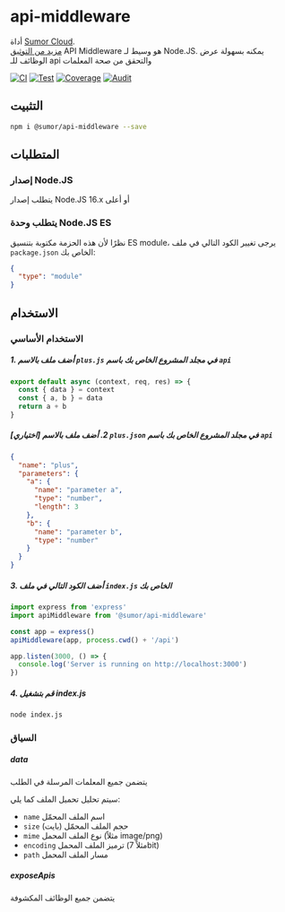 # api-middleware

أداة [Sumor Cloud](https://sumor.cloud).  
[مزيد من التوثيق](https://sumor.cloud/api-middleware)
API Middleware هو وسيط لـ Node.JS.
يمكنه بسهولة عرض الوظائف للـ api والتحقق من صحة المعلمات

[![CI](https://github.com/sumor-cloud/api-middleware/actions/workflows/ci.yml/badge.svg)](https://github.com/sumor-cloud/api-middleware/actions/workflows/ci.yml)
[![Test](https://github.com/sumor-cloud/api-middleware/actions/workflows/ut.yml/badge.svg)](https://github.com/sumor-cloud/api-middleware/actions/workflows/ut.yml)
[![Coverage](https://github.com/sumor-cloud/api-middleware/actions/workflows/coverage.yml/badge.svg)](https://github.com/sumor-cloud/api-middleware/actions/workflows/coverage.yml)
[![Audit](https://github.com/sumor-cloud/api-middleware/actions/workflows/audit.yml/badge.svg)](https://github.com/sumor-cloud/api-middleware/actions/workflows/audit.yml)

## التثبيت

```bash
npm i @sumor/api-middleware --save
```

## المتطلبات

### إصدار Node.JS

يتطلب إصدار Node.JS 16.x أو أعلى

### يتطلب وحدة Node.JS ES

نظرًا لأن هذه الحزمة مكتوبة بتنسيق ES module،
يرجى تغيير الكود التالي في ملف `package.json` الخاص بك:

```json
{
  "type": "module"
}
```

## الاستخدام

### الاستخدام الأساسي

##### 1. أضف ملف بالاسم `plus.js` في مجلد المشروع الخاص بك باسم `api`

```js
export default async (context, req, res) => {
  const { data } = context
  const { a, b } = data
  return a + b
}
```

##### [اختياري] 2. أضف ملف بالاسم `plus.json` في مجلد المشروع الخاص بك باسم `api`

```json
{
  "name": "plus",
  "parameters": {
    "a": {
      "name": "parameter a",
      "type": "number",
      "length": 3
    },
    "b": {
      "name": "parameter b",
      "type": "number"
    }
  }
}
```

##### 3. أضف الكود التالي في ملف `index.js` الخاص بك

```javascript
import express from 'express'
import apiMiddleware from '@sumor/api-middleware'

const app = express()
apiMiddleware(app, process.cwd() + '/api')

app.listen(3000, () => {
  console.log('Server is running on http://localhost:3000')
})
```

##### 4. قم بتشغيل index.js

```bash
node index.js
```

### السياق

##### data

يتضمن جميع المعلمات المرسلة في الطلب

سيتم تحليل تحميل الملف كما يلي:

- `name` اسم الملف المحمّل
- `size` حجم الملف المحمّل (بايت)
- `mime` نوع الملف المحمل (مثلاً image/png)
- `encoding` ترميز الملف المحمل (مثلاً 7bit)
- `path` مسار الملف المحمل

##### exposeApis

يتضمن جميع الوظائف المكشوفة
